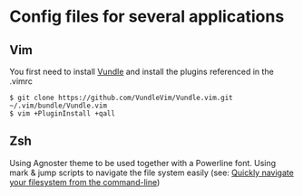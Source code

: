 # Config files for several applications

## Vim
You first need to install [Vundle](https://github.com/VundleVim/Vundle.Vim) and install the plugins referenced in the .vimrc

```
$ git clone https://github.com/VundleVim/Vundle.vim.git ~/.vim/bundle/Vundle.vim
$ vim +PluginInstall +qall
```

## Zsh
Using Agnoster theme to be used together with a Powerline font.
Using mark & jump scripts to navigate the file system easily (see: [Quickly navigate your filesystem from the command-line](http://jeroenjanssens.com/2013/08/16/quickly-navigate-your-filesystem-from-the-command-line.html))
